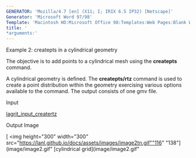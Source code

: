 ```yaml
---
GENERATOR: 'Mozilla/4.7 [en] (X11; I; IRIX 6.5 IP32) [Netscape]'
Generator: 'Microsoft Word 97/98'
Template: 'Macintosh HD:Microsoft Office 98:Templates:Web Pages:Blank Web Page'
title: '
*arguments:'
---
```


 Example 2: createpts in a cylindrical geometry

  The objective is to add points to a cylindrical mesh using the
  **createpts** command.
 
  A cylindrical geometry is defined. The **createpts/rtz** command is
  used to create a point distribution within the geometry exercising
  various options available to the command. The output consists of one
  gmv file.

 Input

  [lagrit\_input\_creatertz](../lagrit_input_creatertz)

 Output Image

  [
<img height="300" width="300" src="https://lanl.github.io/docs/assets/images/image2tn.gif""116"
  "138"](image/image2.gif" [cylindrical
  grid](image/image2.gif"
